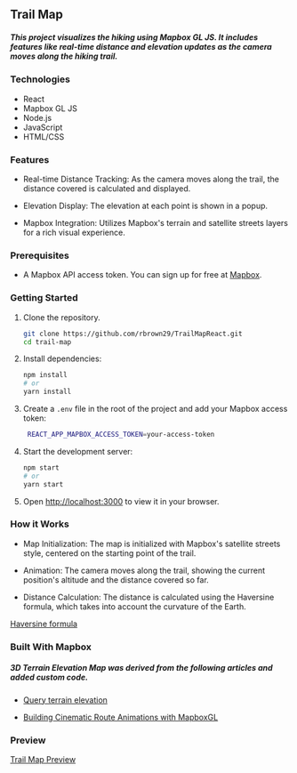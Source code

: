 ## Trail Map

##### This project visualizes the hiking using Mapbox GL JS. It includes features like real-time distance and elevation updates as the camera moves along the hiking trail.

### Technologies
 - React
 - Mapbox GL JS
 - Node.js
 - JavaScript
 - HTML/CSS

### Features

- Real-time Distance Tracking: As the camera moves along the trail, the distance covered is calculated and displayed.

- Elevation Display: The elevation at each point is shown in a popup.

- Mapbox Integration: Utilizes Mapbox's terrain and satellite streets layers for a rich visual experience.

### Prerequisites

- A Mapbox API access token. You can sign up for free at [Mapbox](https://www.mapbox.com/).

### Getting Started

1. Clone the repository.

   ```bash
   git clone https://github.com/rbrown29/TrailMapReact.git
   cd trail-map
   ```

2. Install dependencies:

   ```bash
   npm install
   # or
   yarn install
   ```

3. Create a `.env` file in the root of the project and add your Mapbox access token:

   ```bash
    REACT_APP_MAPBOX_ACCESS_TOKEN=your-access-token
   ```

4. Start the development server:

   ```bash
   npm start
   # or
   yarn start
   ```

5. Open [http://localhost:3000](http://localhost:3000) to view it in your browser.

### How it Works

- Map Initialization: The map is initialized with Mapbox's satellite streets style, centered on the starting point of the trail.

- Animation: The camera moves along the trail, showing the current position's altitude and the distance covered so far.

- Distance Calculation: The distance is calculated using the Haversine formula, which takes into account the curvature of the Earth.

[Haversine formula](https://en.wikipedia.org/wiki/Haversine_formula)

### Built With Mapbox

##### 3D Terrain Elevation Map was derived from the following articles and added custom code.

- [Query terrain elevation](https://docs.mapbox.com/mapbox-gl-js/example/query-terrain-elevation/)

- [Building Cinematic Route Animations with MapboxGL](https://www.mapbox.com/blog/building-cinematic-route-animations-with-mapboxgl)

### Preview

[Trail Map Preview](https://singular-kashata-51dbc7.netlify.app/)
